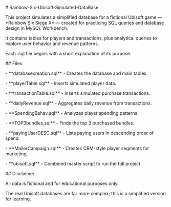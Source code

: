 \# Rainbow-Six-Ubisoft-Simulated-DataBase



This project simulates a simplified database for a fictional Ubisoft game — \*Rainbow Six Siege X\* — created for practicing SQL queries and database design in MySQL Workbench.



It contains tables for players and transactions, plus analytical queries to explore user behavior and revenue patterns.  

Each .sql file begins with a short explanation of its purpose.



\## Files

\- \*\*databasecreation.sql\*\* - Creates the database and main tables.

\- \*\*playerTable.sql\*\* - Inserts simulated player data.

\- \*\*transactionTable.sql\*\* - Inserts simulated purchase transactions.

\- \*\*dailyRevenue.sql\*\* - Aggregates daily revenue from transactions.

\- \*\*SpendingBehav.sql\*\* - Analyzes player spending patterns.

\- \*\*TOP3bundles.sql\*\* - Finds the top 3 purchased bundles.

\- \*\*payingUserDESC.sql\*\* - Lists paying users in descending order of spend.

\- \*\*MailerCampaign.sql\*\* - Creates CRM-style player segments for marketing.

\- \*\*ubisoft.sql\*\* - Combined master script to run the full project.



\## Disclaimer

All data is fictional and for educational purposes only.  

The real Ubisoft databases are far more complex; this is a simplified version for learning.



